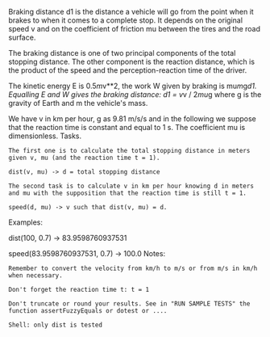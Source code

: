Braking distance d1 is the distance a vehicle will go from the point when it brakes to when it comes to a complete stop. It depends on the original speed v and on the coefficient of friction mu between the tires and the road surface.

The braking distance is one of two principal components of the total stopping distance. The other component is the reaction distance, which is the product of the speed and the perception-reaction time of the driver.

The kinetic energy E is 0.5*m*v**2, the work W given by braking is mu*m*g*d1. Equalling E and W gives the braking distance: d1 = v*v / 2*mu*g where g is the gravity of Earth and m the vehicle's mass.

We have v in km per hour, g as 9.81 m/s/s and in the following we suppose that the reaction time is constant and equal to 1 s. The coefficient mu is dimensionless.
Tasks.

    The first one is to calculate the total stopping distance in meters given v, mu (and the reaction time t = 1).

    dist(v, mu) -> d = total stopping distance

    The second task is to calculate v in km per hour knowing d in meters and mu with the supposition that the reaction time is still t = 1.

    speed(d, mu) -> v such that dist(v, mu) = d.

Examples:

dist(100, 0.7) -> 83.9598760937531

speed(83.9598760937531, 0.7) -> 100.0
Notes:

    Remember to convert the velocity from km/h to m/s or from m/s in km/h when necessary.

    Don't forget the reaction time t: t = 1

    Don't truncate or round your results. See in "RUN SAMPLE TESTS" the function assertFuzzyEquals or dotest or ....

    Shell: only dist is tested

